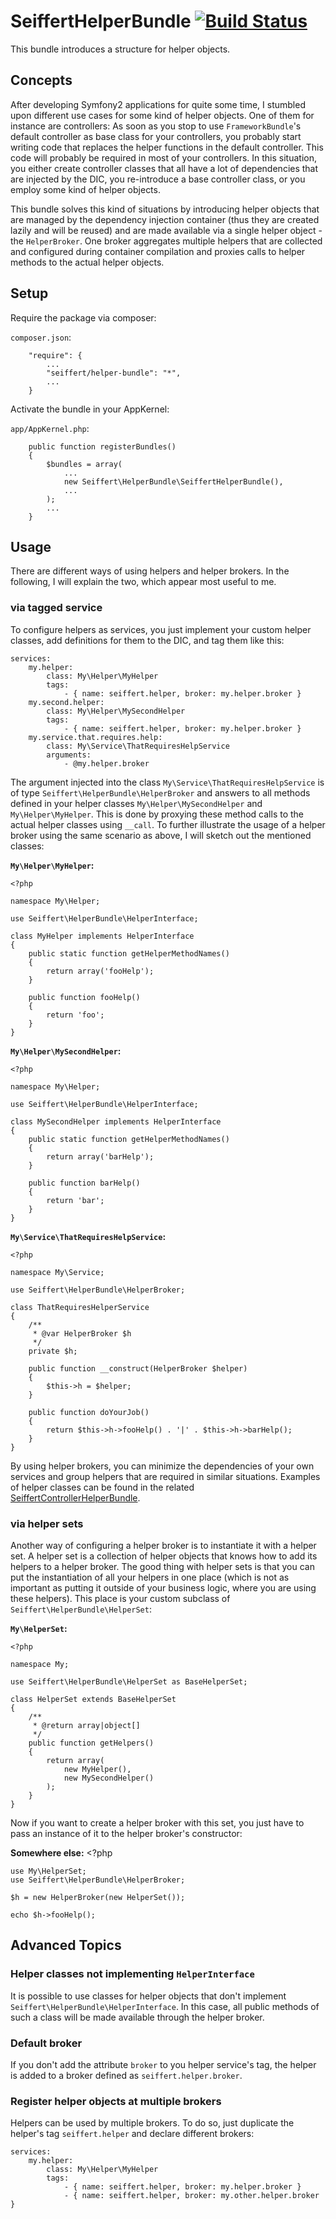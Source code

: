 # SeiffertHelperBundle [![Build Status](https://travis-ci.org/seiffert/helper-bundle.png?branch=master)](https://travis-ci.org/seiffert/helper-bundle)

This bundle introduces a structure for helper objects.

## Concepts

After developing Symfony2 applications for quite some time, I stumbled upon different use cases for some kind of helper objects. One of them for instance are controllers: As soon as you stop to use `FrameworkBundle`'s default controller as base class for your controllers, you probably start writing code that replaces the helper functions in the default controller. This code will probably be required in most of your controllers. In this situation, you either create controller classes that all have a lot of dependencies that are injected by the DIC, you re-introduce a base controller class, or you employ some kind of helper objects.

This bundle solves this kind of situations by introducing helper objects that are managed by the dependency injection container (thus they are created lazily and will be reused) and are made available via a single helper object - the `HelperBroker`. One broker aggregates multiple helpers that are collected and configured during container compilation and proxies calls to helper methods to the actual helper objects. 

## Setup

Require the package via composer:

`composer.json`:

        "require": {
            ...
            "seiffert/helper-bundle": "*",
            ...
        }

Activate the bundle in your AppKernel:

`app/AppKernel.php`:

        public function registerBundles()
        {
            $bundles = array(
                ...
                new Seiffert\HelperBundle\SeiffertHelperBundle(),
                ...
            );
            ...
        }

## Usage

There are different ways of using helpers and helper brokers. In the following, I will explain the two, which appear most useful to me.

### via tagged service

To configure helpers as services, you just implement your custom helper classes, add definitions for them to the DIC, and tag them like this:

    services:
        my.helper:
            class: My\Helper\MyHelper
            tags:
                - { name: seiffert.helper, broker: my.helper.broker }
        my.second.helper:
            class: My\Helper\MySecondHelper
            tags:
                - { name: seiffert.helper, broker: my.helper.broker }
        my.service.that.requires.help:
            class: My\Service\ThatRequiresHelpService
            arguments:
                - @my.helper.broker

The argument injected into the class `My\Service\ThatRequiresHelpService` is of type `Seiffert\HelperBundle\HelperBroker` and answers to all methods defined in your helper classes `My\Helper\MySecondHelper` and `My\Helper\MyHelper`. This is done by proxying these method calls to the actual helper classes using `__call`.
To further illustrate the usage of a helper broker using the same scenario as above, I will sketch out the mentioned classes:

**`My\Helper\MyHelper`:**

    <?php

    namespace My\Helper;

    use Seiffert\HelperBundle\HelperInterface;

    class MyHelper implements HelperInterface
    {
        public static function getHelperMethodNames()
        {
            return array('fooHelp');
        }
        
        public function fooHelp()
        {
            return 'foo';
        }
    }
    
**`My\Helper\MySecondHelper`:**

    <?php

    namespace My\Helper;

    use Seiffert\HelperBundle\HelperInterface;

    class MySecondHelper implements HelperInterface
    {
        public static function getHelperMethodNames()
        {
            return array('barHelp');
        }
        
        public function barHelp()
        {
            return 'bar';
        }
    }

**`My\Service\ThatRequiresHelpService`:**

    <?php
    
    namespace My\Service;
    
    use Seiffert\HelperBundle\HelperBroker;
    
    class ThatRequiresHelperService
    {
        /**
         * @var HelperBroker $h
         */
        private $h;
        
        public function __construct(HelperBroker $helper)
        {
            $this->h = $helper;
        }
        
        public function doYourJob()
        {
            return $this->h->fooHelp() . '|' . $this->h->barHelp();
        }
    }    

By using helper brokers, you can minimize the dependencies of your own services and group helpers that are required in similar situations. Examples of helper classes can be found in the related [SeiffertControllerHelperBundle](https://github.com/seiffert/controller-helper-bundle).

### via helper sets

Another way of configuring a helper broker is to instantiate it with a helper set. A helper set is a collection of helper objects that knows how to add its helpers to a helper broker. The good thing with helper sets is that you can put the instantiation of all your helpers in one place (which is not as important as putting it outside of your business logic, where you are using these helpers). This place is your custom subclass of `Seiffert\HelperBundle\HelperSet`:

**`My\HelperSet`:**
    
    <?php
    
    namespace My;

    use Seiffert\HelperBundle\HelperSet as BaseHelperSet;

    class HelperSet extends BaseHelperSet
    {
        /**
         * @return array|object[]
         */
        public function getHelpers()
        {
            return array(
                new MyHelper(),
                new MySecondHelper()
            );
        }
    }

Now if you want to create a helper broker with this set, you just have to pass an instance of it to the helper broker's constructor:

**Somewhere else:**
    <?php
    
    use My\HelperSet;
    use Seiffert\HelperBundle\HelperBroker;
    
    $h = new HelperBroker(new HelperSet());

    echo $h->fooHelp();

## Advanced Topics

### Helper classes not implementing `HelperInterface`

It is possible to use classes for helper objects that don't implement `Seiffert\HelperBundle\HelperInterface`. In this case, all public methods of such a class will be made available through the helper broker.

### Default broker

If you don't add the attribute `broker` to you helper service's tag, the helper is added to a broker defined as `seiffert.helper.broker`. 

### Register helper objects at multiple brokers

Helpers can be used by multiple brokers. To do so, just duplicate the helper's tag `seiffert.helper` and declare different brokers:

    services:
        my.helper:
            class: My\Helper\MyHelper
            tags:
                - { name: seiffert.helper, broker: my.helper.broker }
                - { name: seiffert.helper, broker: my.other.helper.broker }
